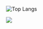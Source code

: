 ![Top Langs](https://github-readme-stats.vercel.app/api/top-langs/?username=KatouMegumii&hide_progress=true)


![](https://github-readme-stats.vercel.app/api?username=KatouMegumii&show_icons=true&theme=transparent)



<!--
**KatouMegumii/KatouMegumii** is a ✨ _special_ ✨ repository because its `README.md` (this file) appears on your GitHub profile.

Here are some ideas to get you started:

- 🔭 I’m currently working on ...
- 🌱 I’m currently learning ...
- 👯 I’m looking to collaborate on ...
- 🤔 I’m looking for help with ...
- 💬 Ask me about ...
- 📫 How to reach me: ...
- 😄 Pronouns: ...
- ⚡ Fun fact: ...
-->
